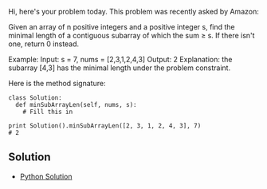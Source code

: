 Hi, here's your problem today. This problem was recently asked by Amazon:

Given an array of n positive integers and a positive integer s, find the minimal length of a contiguous subarray of which the sum ≥ s. If there isn't one, return 0 instead.

Example:
Input: s = 7, nums = [2,3,1,2,4,3]
Output: 2
Explanation: the subarray [4,3] has the minimal length under the problem constraint.

Here is the method signature:

```
class Solution:
  def minSubArrayLen(self, nums, s):
    # Fill this in

print Solution().minSubArrayLen([2, 3, 1, 2, 4, 3], 7)
# 2
```


## Solution

- [Python Solution](./Solution.py)